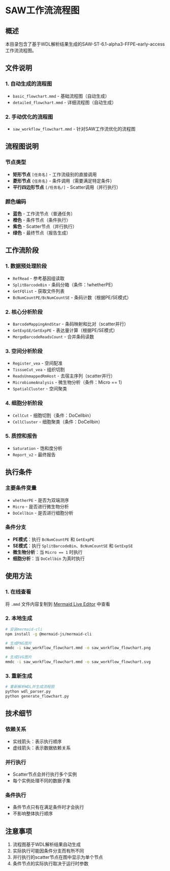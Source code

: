 # SAW工作流流程图

## 概述

本目录包含了基于WDL解析结果生成的SAW-ST-6.1-alpha3-FFPE-early-access工作流流程图。

## 文件说明

### 1. 自动生成的流程图
- `basic_flowchart.mmd` - 基础流程图（自动生成）
- `detailed_flowchart.mmd` - 详细流程图（自动生成）

### 2. 手动优化的流程图
- `saw_workflow_flowchart.mmd` - 针对SAW工作流优化的流程图

## 流程图说明

### 节点类型
- **矩形节点** `[任务名]` - 工作流级别的直接调用
- **菱形节点** `{任务名}` - 条件调用（需要满足特定条件）
- **平行四边形节点** `[/任务名/]` - Scatter调用（并行执行）

### 颜色编码
- **蓝色** - 工作流节点（普通任务）
- **橙色** - 条件节点（条件执行）
- **紫色** - Scatter节点（并行执行）
- **绿色** - 最终节点（报告生成）

## 工作流阶段

### 1. 数据预处理阶段
- `RefRead` - 参考基因组读取
- `SplitBarcodeBin` - 条码分箱（条件：!whetherPE）
- `GetFQlist` - 获取文件列表
- `BcNumCountPE/BcNumCountSE` - 条码计数（根据PE/SE模式）

### 2. 核心分析阶段
- `BarcodeMappingAndStar` - 条码映射和比对（scatter并行）
- `GetExpSE/GetExpPE` - 表达量计算（根据PE/SE模式）
- `MergeBarcodeReadsCount` - 合并条码读数

### 3. 空间分析阶段
- `Register_vea` - 空间配准
- `TissueCut_vea` - 组织切割
- `ReadsUnmappedRmHost` - 去宿主序列（scatter并行）
- `MicrobiomeAnalysis` - 微生物分析（条件：Micro == 1）
- `SpatialCluster` - 空间聚类

### 4. 细胞分析阶段
- `CellCut` - 细胞切割（条件：DoCellbin）
- `CellCluster` - 细胞聚类（条件：DoCellbin）

### 5. 质控和报告
- `Saturation` - 饱和度分析
- `Report_v2` - 最终报告

## 执行条件

### 主要条件变量
- `whetherPE` - 是否为双端测序
- `Micro` - 是否进行微生物分析
- `DoCellbin` - 是否进行细胞分析

### 条件分支
- **PE模式**：执行 `BcNumCountPE` 和 `GetExpPE`
- **SE模式**：执行 `SplitBarcodeBin`、`BcNumCountSE` 和 `GetExpSE`
- **微生物分析**：当 `Micro == 1` 时执行
- **细胞分析**：当 `DoCellbin` 为真时执行

## 使用方法

### 1. 在线查看
将 `.mmd` 文件内容复制到 [Mermaid Live Editor](https://mermaid.live/) 中查看

### 2. 本地生成
```bash
# 安装mermaid-cli
npm install -g @mermaid-js/mermaid-cli

# 生成PNG图片
mmdc -i saw_workflow_flowchart.mmd -o saw_workflow_flowchart.png

# 生成SVG图片
mmdc -i saw_workflow_flowchart.mmd -o saw_workflow_flowchart.svg
```

### 3. 重新生成
```bash
# 重新解析WDL并生成流程图
python wdl_parser.py
python generate_flowchart.py
```

## 技术细节

### 依赖关系
- 实线箭头：表示执行顺序
- 虚线箭头：表示数据依赖关系

### 并行执行
- Scatter节点会并行执行多个实例
- 每个实例处理不同的数据子集

### 条件执行
- 条件节点只有在满足条件时才会执行
- 不影响整体执行顺序

## 注意事项

1. 流程图基于WDL解析结果自动生成
2. 实际执行可能因条件分支而有所不同
3. 并行执行的scatter节点在图中显示为单个节点
4. 条件节点的实际执行取决于运行时参数 
